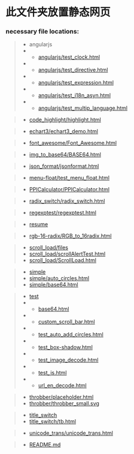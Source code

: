 # 此文件夹放置静态网页

### necessary file locations:

> - angularjs
> - - [angularjs/test_clock.html](angularjs/test_clock.html)
> - - [angularjs/test_directive.html](angularjs/test_directive.html)
> - - [angularjs/test_expression.html](angularjs/test_expression.html)
> - - [angularjs/test_i18n_asyn.html](angularjs/test_i18n_asyn.html)
> - - [angularjs/test_multip_language.html](angularjs/test_multip_language.html)

> - [code_highlight/highlight.html](code_highlight/highlight.html)

> - [echart3/echart3_demo.html](echart3/echart3_demo.html)

> - [font_awesome/Font_Awesome.html](font_awesome/Font_Awesome.html)

> - [img_to_base64/BASE64.html](img_to_base64/BASE64.html)

> - [json_format/jsonformat.html](json_format/jsonformat.html)

> - [menu-float/test_menu_float.html](menu-float/test_menu_float.html)

> - [PPICalculator/PPICalculator.html](PPICalculator/PPICalculator.html)

> - [radix_switch/radix_switch.html](radix_switch/radix_switch.html)

> - [regexptest/regexptest.html](regexptest/regexptest.html)

> - [resume](resume)

> - [rgb-16-radix/RGB_to_16radix.html](rgb-16-radix/RGB_to_16radix.html)

> - [scroll_load/files](scroll_load/files)
> - [scroll_load/scrollAlertTest.html](scroll_load/scrollAlertTest.html)
> - [scroll_load/ScrollLoad.html](scroll_load/ScrollLoad.html)

> - [simple](simple)
> - [simple/auto_circles.html](simple/auto_circles.html)
> - [simple/base64.html](simple/base64.html)

> - [test](test)
> - - [base64.html](base64.html)
> - - [custom_scroll_bar.html](custom_scroll_bar.html)
> - - [test_auto_add_circles.html](test_auto_add_circles.html)
> - - [test_box-shadow.html](test_box-shadow.html)
> - - [test_image_decode.html](test_image_decode.html)
> - - [test_js.html](test_js.html)
> - - [url_en_decode.html](url_en_decode.html)

> - [throbber/placeholder.html](throbber/placeholder.html)
> - [throbber/throbber_small.svg](throbber/throbber_small.svg)

> - [title_switch](title_switch)
> - [title_switch/tb.html](title_switch/tb.html)

> - [unicode_trans/unicode_trans.html](unicode_trans/unicode_trans.html)

> - [README.md](README.md)
